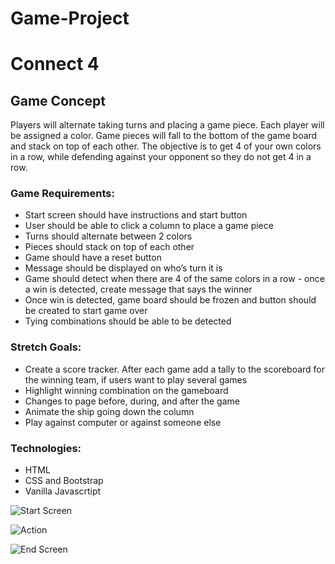 # Game-Project

# Connect 4
## Game Concept
Players will alternate taking turns and placing a game piece. Each player will be assigned a color. Game pieces will fall to the bottom of the game board and stack on top of each other. The objective is to get 4 of your own colors in a row, while defending against your opponent so they do not get 4 in a row.
 
 
### Game Requirements:
- Start screen should have instructions and start button
- User should be able to click a column to place a game piece
- Turns should alternate between 2 colors
- Pieces should stack on top of each other
- Game should have a reset button
- Message should be displayed on who’s turn it is
- Game should detect when there are 4 of the same colors in a row - once a win is detected, create message that says the winner
- Once win is detected, game board should be frozen and button should be created to start game over
- Tying combinations should be able to be detected

### Stretch Goals:
- Create a score tracker. After each game add a tally to the scoreboard for the winning team, if users want to play several games
- Highlight winning combination on the gameboard
- Changes to page before, during, and after the game
- Animate the ship going down the column
- Play against computer or against someone else


### Technologies:
- HTML
- CSS and Bootstrap
- Vanilla Javascrtipt
 
 
![Start Screen](https://i.imgur.com/M4plDPd.png)
 
![Action](https://i.imgur.com/OvcTYvr.png)
 
![End Screen](https://i.imgur.com/q7uzpkD.png)
